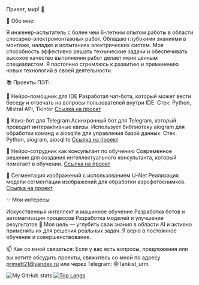 Привет, мир! 👋

🚀 Обо мне:

Я инженер-испытатель с более чем 6-летним опытом работы в области слесарно-электромонтажных работ. Обладаю глубокими знаниями в монтаже, наладке и испытаниях электрических систем. Моя способность эффективно решать технические задачи и обеспечивать высокое качество выполнения работ делает меня ценным специалистом. Я постоянно стремлюсь к развитию и применению новых технологий в своей деятельности.

📚 Проекты ПЭТ:


📌 Нейро-помощник для IDE
Разработал чат-бота, который может вести беседу и отвечать на вопросы пользователей внутри IDE.
Стек: Python, Mistral API, Tkinter
[Ссылка на проект]( https://github.com/4uvash21/learning-AL-and-bot/blob/ff0a0550db15e2b68c17d9e990b13f00b4b80b2b/bot%20in%20IDE%20/%D0%A7%D0%B0%D1%82%20%D0%B1%D0%BE%D1%82%20%D0%B2%20ide)

📌 Квиз-бот для Telegram
Асинхронный бот для Telegram, который проводит интерактивные квизы. Использует библиотеку aiogram для обработки команд и aiosqlite для управления базой данных.
Стек: Python, aiogram, aiosqlite
[Ссылка на проект]( https://github.com/4uvash21/learning-AL-and-bot/blob/ff0a0550db15e2b68c17d9e990b13f00b4b80b2b/learning/readme)

📌 Нейро-сотрудник как консультант по обучению
Современное решение для создания интеллектуального консультанта, который помогает в обучении.
[Ссылка на проект](https://github.com/4uvash21/learning-AL-and-bot/tree/ff0a0550db15e2b68c17d9e990b13f00b4b80b2b/neuro_employee-consultant)

📌 Сегментация изображений с использованием U-Net
Реализация модели сегментации изображений для обработки аэрофотоснимков.
[Ссылка на проект](https://github.com/4uvash21/learning-AL-and-bot/tree/38c14b68b896f1e7c78c523cc79f17cd62dde291/Aerial%20Image%20Segmentation%20using%20U-Net)

✨ Мои интересы:

Искусственный интеллект и машинное обучение
Разработка ботов и автоматизация процессов
Разработка моделей и улучшение результатов
🎯 Моя цель — углубить свои знания в области AI и активно применять их для решения реальных задач. Я верю в постоянное обучение и совершенствование.

📫 Как со мной связаться:
Если у вас есть вопросы, предложения или вы хотите обсудить проекты, свяжитесь со мной по адресу primett21@yandex.ru или через Telegram: @Tankist_urm.


![My GitHub stats](https://github-readme-stats.vercel.app/api?username=4uvash21&theme=tokyonight&show_icons=true)
[![Top Langs](https://github-readme-stats.vercel.app/api/top-langs/?username=4uvash21&layout=compact)](https://github.com/4uvash21/github-readme-stats)


